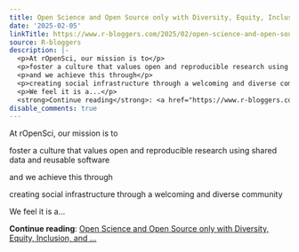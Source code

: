 ```yaml
---
title: Open Science and Open Source only with Diversity, Equity, Inclusion, and Accessibility
date: '2025-02-05'
linkTitle: https://www.r-bloggers.com/2025/02/open-science-and-open-source-only-with-diversity-equity-inclusion-and-accessibility/
source: R-bloggers
description: |-
  <p>At rOpenSci, our mission is to</p>
  <p>foster a culture that values open and reproducible research using shared data and reusable software</p>
  <p>and we achieve this through</p>
  <p>creating social infrastructure through a welcoming and diverse community</p>
  <p>We feel it is a...</p>
  <strong>Continue reading</strong>: <a href="https://www.r-bloggers.com/2025/02/open-science-and-open-source-only-with-diversity-equity-inclusion-and-accessibility/">Open Science and Open Source only with Diversity, Equity, Inclusion, and ...
disable_comments: true
---
```

<p>At rOpenSci, our mission is to</p>
<p>foster a culture that values open and reproducible research using shared data and reusable software</p>
<p>and we achieve this through</p>
<p>creating social infrastructure through a welcoming and diverse community</p>
<p>We feel it is a...</p>
<strong>Continue reading</strong>: <a href="https://www.r-bloggers.com/2025/02/open-science-and-open-source-only-with-diversity-equity-inclusion-and-accessibility/">Open Science and Open Source only with Diversity, Equity, Inclusion, and ...